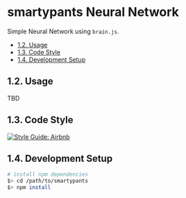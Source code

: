 # smartypants Neural Network

Simple Neural Network using  `brain.js`.

- [1.2. Usage](#13-usage)
- [1.3. Code Style](#13-code-style)
- [1.4. Development Setup](#14-development-setup)

## 1.2. Usage
TBD

## 1.3. Code Style


[![Style Guide: Airbnb](https://img.shields.io/badge/Style%20Guide%20-Airbnb-red.svg)](https://github.com/airbnb/javascript)

## 1.4. Development Setup

```sh
# install npm dependencies
$> cd /path/to/smartypants
$> npm install
```

```